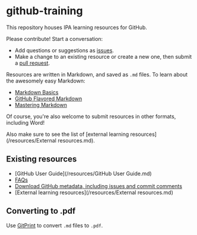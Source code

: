 github-training
===============

This repository houses IPA learning resources for GitHub.

Please contribute! Start a conversation:
- Add questions or suggestions as [issues](https://github.com/PovertyAction/github-training/issues).
- Make a change to an existing resource or create a new one, then submit a [pull request](https://help.github.com/articles/using-pull-requests/).

Resources are written in Markdown, and saved as `.md` files. To learn about the awesomely easy Markdown:
- [Markdown Basics](https://help.github.com/articles/markdown-basics)
- [GitHub Flavored Markdown](https://help.github.com/articles/github-flavored-markdown)
- [Mastering Markdown](https://guides.github.com/features/mastering-markdown/)

Of course, you're also welcome to submit resources in other formats, including Word!

Also make sure to see the list of [external learning resources](/resources/External resources.md).

Existing resources
------------------

- [GitHub User Guide](/resources/GitHub User Guide.md)
- [FAQs](/resources/FAQs.md)
- [Download GitHub metadata, including issues and commit comments](https://github.com/PovertyAction/github-download)
- [External learning resources](/resources/External resources.md)

Converting to .pdf
------------------

Use [GitPrint](http://gitprint.com/) to convert `.md` files to `.pdf`.
